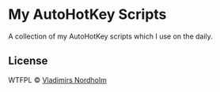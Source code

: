 # My AutoHotKey Scripts
A collection of my AutoHotKey scripts which I use on the daily.

## License
WTFPL © [Vladimirs Nordholm](https://github.com/vladdeSV)
